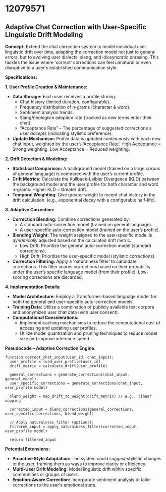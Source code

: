 # 12079571

## Adaptive Chat Correction with User-Specific Linguistic Drift Modeling

**Concept:** Extend the chat correction system to model individual user linguistic drift over time, adapting the correction model not just to general errors, but to evolving user dialects, slang, and idiosyncratic phrasing. This tackles the issue where 'correct' corrections can feel unnatural or even disruptive to a user's established communication style.

**Specifications:**

**1. User Profile Creation & Maintenance:**

*   **Data Storage:** Each user receives a profile storing:
    *   Chat history (limited duration, configurable).
    *   Frequency distribution of n-grams (character & word).
    *   Sentiment analysis trends.
    *   Slang/neologism adoption rate (tracked as new terms enter their chat).
    *   “Acceptance Rate” – The percentage of suggested corrections a user *accepts* (indicating stylistic preference).
*   **Update Mechanism:** Profile data is updated *continuously* with each new chat input, weighted by the user’s ‘Acceptance Rate’. High Acceptance = Strong weighting. Low Acceptance = Reduced weighting.

**2. Drift Detection & Modeling:**

*   **Statistical Comparison:** A background model (trained on a large corpus of general language) is compared with the user’s current profile.
*   **Drift Metrics:** Calculate the Kullback-Leibler Divergence (KLD) between the background model and the user profile for both character and word n-grams. Higher KLD = Greater drift.
*   **Temporal Weighting:**  Give greater weight to recent chat history in the drift calculation. (e.g., exponential decay with a configurable half-life).

**3. Adaptive Correction:**

*   **Correction Blending:**  Combine corrections generated by:
    *   A standard auto-correction model (trained on general language).
    *   A user-specific auto-correction model (trained on the user’s profile).
*   **Blending Weight:** The weight assigned to the user-specific model is *dynamically* adjusted based on the calculated drift metric.
    *   Low Drift:  Prioritize the general auto-correction model (standard corrections).
    *   High Drift:  Prioritize the user-specific model (stylistic corrections).
*   **Correction Filtering:**  Apply a 'naturalness filter' to candidate corrections. This filter scores corrections based on their probability under the user’s specific language model (from their profile). Low-scoring corrections are discarded.

**4. Implementation Details:**

*   **Model Architecture:**  Employ a Transformer-based language model for both the general and user-specific auto-correction models.
*   **Training Data:** Utilize a combination of publicly available text corpora and anonymized user chat data (with user consent).
*   **Computational Considerations:**
    *   Implement caching mechanisms to reduce the computational cost of accessing and updating user profiles.
    *   Utilize model quantization and pruning techniques to reduce model size and improve inference speed.

**Pseudocode – Adaptive Correction Engine:**

```
function correct_chat_input(user_id, chat_input):
  user_profile = load_user_profile(user_id)
  drift_metric = calculate_drift(user_profile)
  
  general_corrections = generate_corrections(chat_input, general_model)
  user_specific_corrections = generate_corrections(chat_input, user_profile.model)
  
  blend_weight = map_drift_to_weight(drift_metric) // e.g., linear mapping

  corrected_input = blend_corrections(general_corrections, user_specific_corrections, blend_weight)
  
  // Apply naturalness filter (optional)
  filtered_input = apply_naturalness_filter(corrected_input, user_profile.model)
  
  return filtered_input
```

**Potential Extensions:**

*   **Proactive Style Adaptation:**  The system could *suggest* stylistic changes to the user, framing them as ways to improve clarity or efficiency.
*   **Multi-User Drift Modeling:**  Model linguistic drift within specific communities or groups of users.
*    **Emotion-Aware Correction:**  Incorporate sentiment analysis to tailor corrections to the user's emotional state.